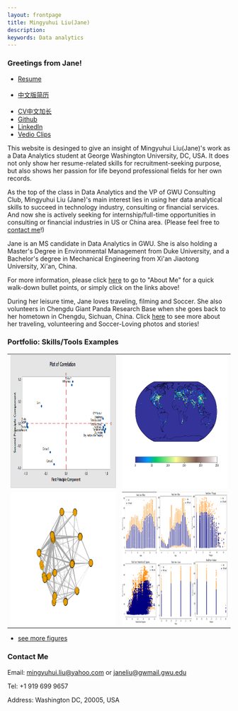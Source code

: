 ```yaml
---
layout: frontpage
title: Mingyuhui Liu(Jane)
description: 
keywords: Data analytics
---
```


### <a name="Bio"></a>Greetings from Jane!
<div class="navbar">
  <div class="navbar-inner">
      <ul class="nav">
          <li><a href="{{ BASE_PATH }}/assets/Mingyuhui Liu(Jane).pdf">Resume</a></li>
          <li><a href="{{ BASE_PATH }}/assets/Jane.pdf">中文版简历</a></li>
          <li><a href="{{ BASE_PATH }}/assets/刘明宇汇CV.pdf">CV中文加长</a></li>
          <li><a href="https://mingyuhuiliu.github.io/">Github</a></li>
          <li><a href="https://www.linkedin.com/in/mingyuhuiliu/">LinkedIn</a></li>
          <li><a href="https://youtu.be/uIQ4xyWlnv8">Vedio Clips</a></li>
      </ul>
  </div>
</div>

This website is desinged to give an insight of Mingyuhui Liu(Jane)'s work as a Data Analytics student at George Washington University, DC, USA. It does not only show her resume-related skills for recruitment-seeking purpose, but also shows her passion for life beyond professional fields for her own records. 

As the top of the class in Data Analytics and the VP of GWU Consulting Club, Mingyuhui Liu (Jane)'s main interest lies in using her data analytical skills to succeed in technology industry, consulting or financial services. And now she is actively seeking for internship/full-time opportunities in consulting or financial industries in US or China area. (Please feel free to <a href="#ContactMe">contact me</a>!)

Jane is an MS candidate in Data Analytics in GWU. She is also holding a Master's Degree in Environmental Management from Duke University, and a Bachelor's degree in Mechanical Engineering from Xi'an Jiaotong University, Xi'an, China. 

For more information, please click [here](https://mingyuhuiliu.github.io/pages/about.html) to go to "About Me" for a quick walk-down bullet points, or simply click on the links above!

During her leisure time, Jane loves traveling, filming and Soccer. She also volunteers in Chengdu Giant Panda Research Base when she goes back to her hometown in Chengdu, Sichuan, China. Click [here](https://mingyuhuiliu.github.io/pages/lifestyle.html) to see more about her traveling, volunteering and Soccer-Loving photos and stories!

### <a name="Portfolio"></a>Portfolio: Skills/Tools Examples

<table class="narrow">
<tr>
  <td class="left">
    <a href="pages/software.md/#pca">
        <img src="pages/loading.png" alt="PCA example" title="PCA example"/ style="width:400px;height:300px;">
    </a>
  </td>
  <td class="right">
    <a href="pages/Projects.md/#master">
        <img src="pages/ECLIPSE2000ENESO2.png" alt="Matplotlib example" title="Matplotlib example"/ style="width:400px;height:300px;">
    </a>
  </td>
</tr>
<tr>
  <td class="left">
    <a href="pages/software.md/#R">
        <img src="pages/egonetworks.png" alt="ego networks" title="Ego networks"/ style="width:400px;height:300px;">
    </a>
  </td>
  <td class="right">
    <a href="pages/Projects.md/#capitalbikeshare">
        <img src="pages/image.png" alt="Tian et al. (2015) Fig 4" title="Tian et al. (2015) Fig 4"/ style="width:400px;height:300px;">
    </a>
  </td>
</tr>
</table>

<div class="navbar">
  <div class="navbar-inner">
      <ul class="nav">
          <li><a href="morefigs.html">see more figures</a></li>
      </ul>
  </div>
</div>

### <a name="ContactMe"></a>Contact Me
Email: mingyuhui.liu@yahoo.com or janeliu@gwmail.gwu.edu

Tel: +1 919 699 9657

Address: Washington DC, 20005, USA
